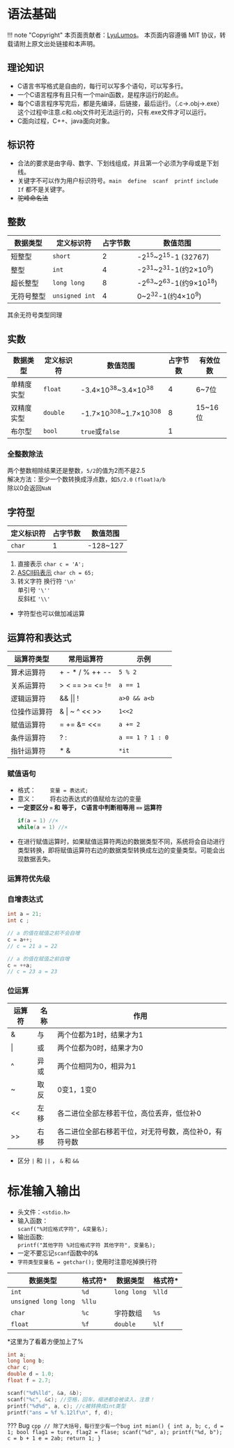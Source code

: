 # 语法基础

!!! note "Copyright"
    本页面贡献者：[LyuLumos](https://github.com/LyuLumos)。
    本页面内容遵循 MIT 协议，转载请附上原文出处链接和本声明。


## 理论知识
* C语言书写格式是自由的，每行可以写多个语句，可以写多行。  
* 一个C语言程序有且只有一个main函数，是程序运行的起点。  
* 每个C语言程序写完后，都是先编译，后链接，最后运行。（.c->.obj->.exe）这个过程中注意.c和.obj文件时无法运行的，只有.exe文件才可以运行。  
* C面向过程，C++、java面向对象。    

## 标识符
* 合法的要求是由字母、数字、下划线组成，并且第一个必须为字母或是下划线。  
* 关键字不可以作为用户标识符号。`main  define  scanf  printf include If` 都不是关键字。    
* ~~驼峰命名法~~  

## 整数
|数据类型|定义标识符|占字节数|数值范围|
|-|-|-|-|
|短整型|```short```|2|-2<sup>15</sup>~2<sup>15</sup>-1 (32767)|
|整型|```int```|4|-2<sup>31</sup>~2<sup>31</sup>-1(约2×10<sup>9</sup>)|
|超长整型|```long long```|8|-2<sup>63</sup>~2<sup>63</sup>-1(约9×10<sup>18</sup>)|
|无符号整型|```unsigned int```|4|0~2<sup>32</sup>-1(约4×10<sup>9</sup>)|
其余无符号类型同理


## 实数
|数据类型|定义标识符|数值范围|占字节数|有效位数|
|-|-|-|-|-|
|单精度实型|```float```|-3.4×10<sup>38</sup>~3.4×10<sup>38</sup>|4|6~7位|
|双精度实型|```double```|-1.7×10<sup>308</sup>~1.7×10<sup>308</sup>|8|15~16位|
|布尔型|```bool```|```true```或```false```|1||


### 全整数除法
两个整数相除结果还是整数，```5/2```的值为2而不是2.5    
解决方法：至少一个数转换成浮点数，如```5/2.0``` ```(float)a/b```  
除以0会返回`NaN`


## 字符型
|定义标识符|占字节数|数值范围|
|-|-|-|
|```char```|1|-128~127|

1. 直接表示
```char c = 'A';```
2. [ASCII码表示](http://ascii.911cha.com/)
```char ch = 65;```
3. 转义字符
换行符 ```'\n'```  
单引号 ```'\''```  
反斜杠 ```'\\'```  
* 字符型也可以做加减运算

## 运算符和表达式
|运算符类型|常用运算符|示例|
|-|-|-|
|算术运算符|+ - * / % ++ --|```5 % 2```|
|关系运算符|> < == >= <= !=|```a == 1```|
|逻辑运算符|&& \|\| !|```a>0 && a<b```|
|位操作运算符|& \| ~ ^ << >>|```1<<2```|
|赋值运算符|= += &= <<=|```a += 2```|
|条件运算符|? : |```a == 1 ? 1 : 0```|
|指针运算符|* &|```*it```|

### 赋值语句
* 格式：
&emsp;&emsp;```变量 = 表达式;```
* 意义：
&emsp;&emsp;将右边表达式的值赋给左边的变量
* **一定要区分 ```=``` 和 等于， C语言中判断相等用 ```==``` 运算符**
  ```c
  if(a = 1) //×
  while(a = 1) //×
  ```
* 在进行赋值运算时，如果赋值运算符两边的数据类型不同，系统将会自动进行类型转换，即将赋值运算符右边的数据类型转换成左边的变量类型。可能会出现数据丢失。

### 运算符优先级

### 自增表达式
```cpp
int a = 21;
int c ;

// a 的值在赋值之前不会自增
c = a++;   
// c = 21 a = 22

// a 的值在赋值之前自增
c = ++a;  
// c = 23 a = 23
```

### 位运算
|运算符|名称|作用|
|-|-|-|
|&|	与	|两个位都为1时，结果才为1|
|&#124;|	或|	两个位都为0时，结果才为0|
|^|	异或	|两个位相同为0，相异为1|
|~	|取反|	0变1，1变0|
|<<	|左移	|各二进位全部左移若干位，高位丢弃，低位补0|
|>>|	右移|各二进位全部右移若干位，对无符号数，高位补0，有符号数|

* 区分 `|` 和 `||` ， `&` 和 `&&`
# 标准输入输出
* 头文件：```<stdio.h>```  
* 输入函数：  
```scanf("%对应格式字符", &变量名);```  
* 输出函数:       
   ```printf("其他字符 %对应格式字符 其他字符", 变量名);```  
* 一定不要忘记```scanf```函数中的&  
* ```字符类型变量名 = getchar();``` 使用时注意吃掉换行符  

|数据类型|格式符*|数据类型|格式符*|
|-|-|-|-|
|```int```|```%d```|```long long```|```%lld```|
|```unsigned long long```|```%llu```|||
|```char```|```%c```|字符数组|```%s```|
|```float```|```%f```|```double```|```%lf```|

*这里为了看着方便加上了%

```cpp
int a;
long long b;
char c;
double d = 1.0;
float f = 2.7;

scanf("%d%lld", &a, &b);
scanf("%c", &c); //空格，回车，缩进都会被读入，注意！
printf("%d%d", a, c); //c被转换成int类型
printf("ans = %f %.12lf\n", f, d);
```



??? Bug
    ```cpp
    // 除了大括号，每行至少有一个bug
    int mian()
    {
        int a, b; c, d = 1;
        bool flag1 = ture, flag2 = flase;
        scanf("%d", a);
        printf("%d, b");
        c = b + 1
        e = 2ab;
        return 1;
    }
    ```